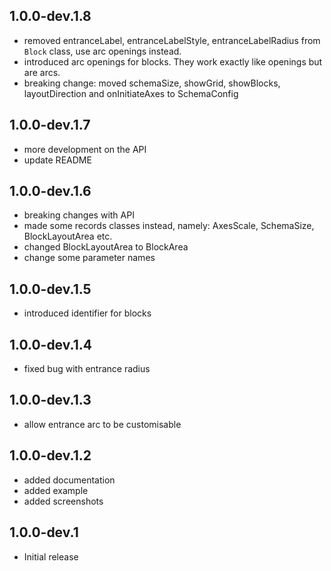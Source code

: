 ## 1.0.0-dev.1.8

- removed entranceLabel, entranceLabelStyle, entranceLabelRadius from `Block` class, use arc openings instead.
- introduced arc openings for blocks. They work exactly like openings
  but are arcs.
- breaking change: moved schemaSize, showGrid, showBlocks, layoutDirection and onInitiateAxes to SchemaConfig

## 1.0.0-dev.1.7

- more development on the API
- update README

## 1.0.0-dev.1.6

- breaking changes with API
- made some records classes instead, namely: AxesScale, SchemaSize, BlockLayoutArea etc.
- changed BlockLayoutArea to BlockArea
- change some parameter names

## 1.0.0-dev.1.5

- introduced identifier for blocks

## 1.0.0-dev.1.4

- fixed bug with entrance radius

## 1.0.0-dev.1.3

- allow entrance arc to be customisable

## 1.0.0-dev.1.2

- added documentation
- added example
- added screenshots

## 1.0.0-dev.1

- Initial release
